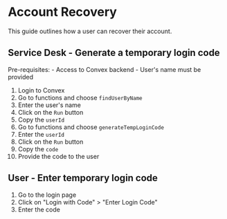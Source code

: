 # Account Recovery
This guide outlines how a user can recover their account.

## Service Desk - Generate a temporary login code
Pre-requisites:
    - Access to Convex backend
    - User's name must be provided

1. Login to Convex
2. Go to functions and choose `findUserByName`
3. Enter the user's name
4. Click on the `Run` button
5. Copy the `userId`
6. Go to functions and choose `generateTempLoginCode`
7. Enter the `userId`
8. Click on the `Run` button
9. Copy the `code`
10. Provide the code to the user

## User - Enter temporary login code
1. Go to the login page
2. Click on "Login with Code" > "Enter Login Code"
3. Enter the code